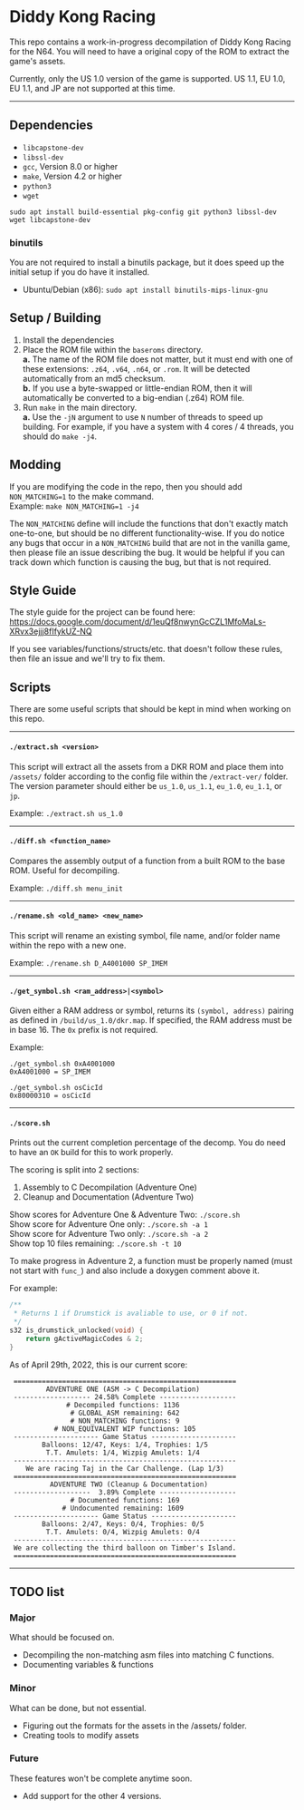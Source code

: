 # Diddy Kong Racing

This repo contains a work-in-progress decompilation of Diddy Kong Racing for the N64. You will need to have a original copy of the ROM to extract the game's assets.

Currently, only the US 1.0 version of the game is supported. US 1.1, EU 1.0, EU 1.1, and JP are not supported at this time.

---

## Dependencies

* `libcapstone-dev`
* `libssl-dev`
* `gcc`, Version 8.0 or higher
* `make`, Version 4.2 or higher
* `python3`
* `wget`

`sudo apt install build-essential pkg-config git python3 libssl-dev wget libcapstone-dev`

### binutils

You are not required to install a binutils package, but it does speed up the initial setup if you do have it installed.

* Ubuntu/Debian (x86): `sudo apt install binutils-mips-linux-gnu`

## Setup / Building
1. Install the dependencies
2. Place the ROM file within the `baseroms` directory.  
    **a.** The name of the ROM file does not matter, but it must end with one of these extensions: `.z64`, `.v64`, `.n64`, or `.rom`. It will be detected automatically from an md5 checksum.  
    **b.** If you use a byte-swapped or little-endian ROM, then it will automatically be converted to a big-endian (.z64) ROM file.  
3. Run `make` in the main directory.  
    **a.** Use the `-jN` argument to use `N` number of threads to speed up building. For example, if you have a system with 4 cores / 4 threads, you should do `make -j4`.

## Modding
If you are modifying the code in the repo, then you should add `NON_MATCHING=1` to the make command.  
Example: `make NON_MATCHING=1 -j4`  
  
The `NON_MATCHING` define will include the functions that don't exactly match one-to-one, but should be no different functionality-wise. If you do notice any bugs that occur in a `NON_MATCHING` build that are not in the vanilla game, then please file an issue describing the bug. It would be helpful if you can track down which function is causing the bug, but that is not required.

## Style Guide

The style guide for the project can be found here: https://docs.google.com/document/d/1euQf8nwynGcCZL1MfoMaLs-XRvx3ejjj8fIfykUZ-NQ

If you see variables/functions/structs/etc. that doesn't follow these rules, then file an issue and we'll try to fix them.

## Scripts

There are some useful scripts that should be kept in mind when working on this repo.

---

#### `./extract.sh <version>`

This script will extract all the assets from a DKR ROM and place them into `/assets/` folder according to the config file within the `/extract-ver/` folder. The version parameter should either be `us_1.0`, `us_1.1`, `eu_1.0`, `eu_1.1`, or `jp`.

Example: `./extract.sh us_1.0`

---

#### `./diff.sh <function_name>`

Compares the assembly output of a function from a built ROM to the base ROM. Useful for decompiling.

Example: `./diff.sh menu_init`

---

#### `./rename.sh <old_name> <new_name>`

This script will rename an existing symbol, file name, and/or folder name within the repo with a new one.

Example: `./rename.sh D_A4001000 SP_IMEM`

---

#### `./get_symbol.sh <ram_address>|<symbol>`

Given either a RAM address or symbol, returns its `(symbol, address)` pairing as defined in `/build/us_1.0/dkr.map`. If specified, the RAM address must be in base 16. The `0x` prefix is not required.

Example: 
```
./get_symbol.sh 0xA4001000
0xA4001000 = SP_IMEM

./get_symbol.sh osCicId
0x80000310 = osCicId
```

---

#### `./score.sh`

Prints out the current completion percentage of the decomp. You do need to have an `OK` build for this to work properly.

The scoring is split into 2 sections: 
1. Assembly to C Decompilation (Adventure One)
2. Cleanup and Documentation (Adventure Two)

Show scores for Adventure One & Adventure Two: `./score.sh`  
Show score for Adventure One only: `./score.sh -a 1`  
Show score for Adventure Two only: `./score.sh -a 2`  
Show top 10 files remaining: `./score.sh -t 10`  

To make progress in Adventure 2, a function must be properly named (must not start with `func_`) and also include a doxygen comment above it.

For example:
```c
/**
 * Returns 1 if Drumstick is avaliable to use, or 0 if not.
 */
s32 is_drumstick_unlocked(void) {
    return gActiveMagicCodes & 2;
}
```

As of April 29th, 2022, this is our current score:
```
 =======================================================
         ADVENTURE ONE (ASM -> C Decompilation)
 ------------------- 24.58% Complete -------------------
              # Decompiled functions: 1136
               # GLOBAL_ASM remaining: 642
               # NON_MATCHING functions: 9
           # NON_EQUIVALENT WIP functions: 105
 --------------------- Game Status ---------------------
        Balloons: 12/47, Keys: 1/4, Trophies: 1/5
         T.T. Amulets: 1/4, Wizpig Amulets: 1/4
 -------------------------------------------------------
    We are racing Taj in the Car Challenge. (Lap 1/3)
 =======================================================
          ADVENTURE TWO (Cleanup & Documentation)
 -------------------  3.89% Complete -------------------
               # Documented functions: 169
             # Undocumented remaining: 1609
 --------------------- Game Status ---------------------
        Balloons: 2/47, Keys: 0/4, Trophies: 0/5
         T.T. Amulets: 0/4, Wizpig Amulets: 0/4
 -------------------------------------------------------
 We are collecting the third balloon on Timber's Island.
 =======================================================
```

---

## TODO list

### Major

What should be focused on.

* Decompiling the non-matching asm files into matching C functions.
* Documenting variables & functions

### Minor

What can be done, but not essential.

* Figuring out the formats for the assets in the /assets/ folder.
* Creating tools to modify assets

### Future

These features won't be complete anytime soon.

* Add support for the other 4 versions.
